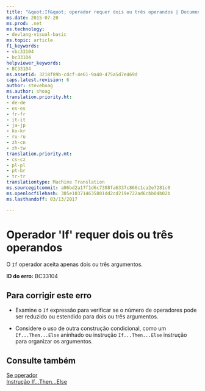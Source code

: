 ```yaml
---
title: "&quot;If&quot; operador requer dois ou três operandos | Documentos do Microsoft"
ms.date: 2015-07-20
ms.prod: .net
ms.technology:
- devlang-visual-basic
ms.topic: article
f1_keywords:
- vbc33104
- bc33104
helpviewer_keywords:
- BC33104
ms.assetid: 3218f89b-cdcf-4e61-9a40-475a5d7e469d
caps.latest.revision: 6
author: stevehoag
ms.author: shoag
translation.priority.ht:
- de-de
- es-es
- fr-fr
- it-it
- ja-jp
- ko-kr
- ru-ru
- zh-cn
- zh-tw
translation.priority.mt:
- cs-cz
- pl-pl
- pt-br
- tr-tr
translationtype: Machine Translation
ms.sourcegitcommit: a06bd2a17f1d6c7308fa6337c866c1ca2e7281c0
ms.openlocfilehash: 305e103714635801dd2cd219e722ad6cbb04b02b
ms.lasthandoff: 03/13/2017

---
```

# <a name="39if39-operator-requires-either-two-or-three-operands"></a>Operador 'If' requer dois ou três operandos
O `If` operador aceita apenas dois ou três argumentos.  
  
 **ID do erro:** BC33104  
  
## <a name="to-correct-this-error"></a>Para corrigir este erro  
  
-   Examine o `If` expressão para verificar se o número de operadores pode ser reduzido ou estendido para dois ou três argumentos.  
  
-   Considere o uso de outra construção condicional, como um `If...Then...Else` aninhado ou instrução `If...Then...Else` instrução para organizar os argumentos.  
  
## <a name="see-also"></a>Consulte também  
 [Se operador](../../visual-basic/language-reference/operators/if-operator.md)   
 [Instrução If...Then...Else](../../visual-basic/language-reference/statements/if-then-else-statement.md)
